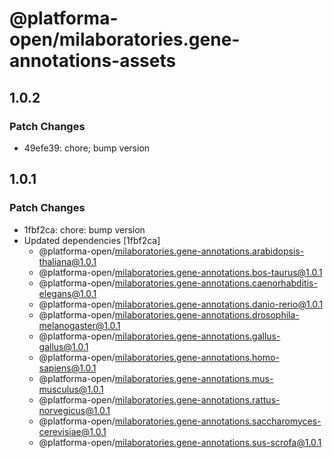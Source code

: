 # @platforma-open/milaboratories.gene-annotations-assets

## 1.0.2

### Patch Changes

- 49efe39: chore; bump version

## 1.0.1

### Patch Changes

- 1fbf2ca: chore: bump version
- Updated dependencies [1fbf2ca]
  - @platforma-open/milaboratories.gene-annotations.arabidopsis-thaliana@1.0.1
  - @platforma-open/milaboratories.gene-annotations.bos-taurus@1.0.1
  - @platforma-open/milaboratories.gene-annotations.caenorhabditis-elegans@1.0.1
  - @platforma-open/milaboratories.gene-annotations.danio-rerio@1.0.1
  - @platforma-open/milaboratories.gene-annotations.drosophila-melanogaster@1.0.1
  - @platforma-open/milaboratories.gene-annotations.gallus-gallus@1.0.1
  - @platforma-open/milaboratories.gene-annotations.homo-sapiens@1.0.1
  - @platforma-open/milaboratories.gene-annotations.mus-musculus@1.0.1
  - @platforma-open/milaboratories.gene-annotations.rattus-norvegicus@1.0.1
  - @platforma-open/milaboratories.gene-annotations.saccharomyces-cerevisiae@1.0.1
  - @platforma-open/milaboratories.gene-annotations.sus-scrofa@1.0.1
